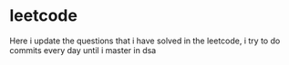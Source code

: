 # leetcode
Here i update the questions that i have solved in the leetcode, i try to do commits every day until i master in dsa
